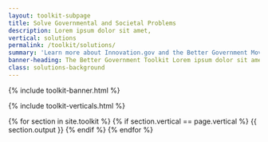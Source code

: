 ```yaml
---
layout: toolkit-subpage
title: Solve Governmental and Societal Problems
description: Lorem ipsum dolor sit amet,
vertical: solutions
permalink: /toolkit/solutions/
summary: 'Learn more about Innovation.gov and the Better Government Movement'
banner-heading: The Better Government Toolkit Lorem ipsum dolor sit amet, consectetur adipiscing. 
class: solutions-background
---
```


{% include toolkit-banner.html %}


{% include toolkit-verticals.html %}

{% for section in site.toolkit %}
{% if section.vertical == page.vertical %}
{{ section.output }}
{% endif %}
{% endfor %}
